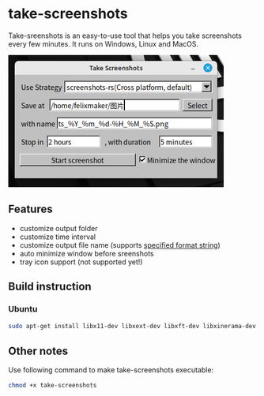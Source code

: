 # take-screenshots

Take-sreenshots is an easy-to-use tool that helps you take screenshots every few minutes. It runs on Windows, Linux and MacOS.

![take screenshots run on linuxmint](./screenshots/Take%20Screenshots.PNG)

## Features
 - customize output folder
 - customize time interval
 - customize output file name (supports [specified format string](https://docs.rs/chrono/latest/chrono/format/strftime/index.html))
 - auto minimize window before sreenshots
 - tray icon support (not supported yet!)

## Build instruction
### Ubuntu
```bash
sudo apt-get install libx11-dev libxext-dev libxft-dev libxinerama-dev libxcursor-dev libxrender-dev libxfixes-dev libpango1.0-dev libgl1-mesa-dev libglu1-mesa-dev libdbus-1-dev pkg-config
```

## Other notes
Use following command to make take-screenshots executable:
```bash
chmod +x take-screenshots
```